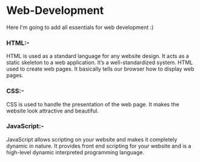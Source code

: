 # Web-Development
Here I'm going to add all essentials for web development :)
### HTML:-
HTML is used as a standard language for any website design. It acts as a static skeleton to a web application. It’s a well-standardized system.
HTML used to create web pages. It basically tells our browser how to display web pages.
### CSS:-
CSS is used to handle the presentation of the web page. It makes the website look attractive and beautiful.
### JavaScript:-
JavaScript allows scripting on your website and makes it completely dynamic in nature. 
It provides front end scripting for your website and is a high-level dynamic interpreted programming language.
